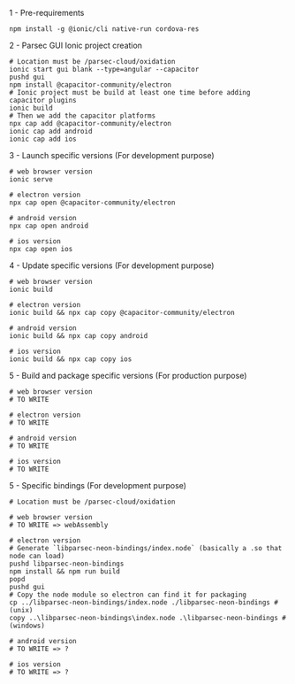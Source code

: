 1 - Pre-requirements
```shell
npm install -g @ionic/cli native-run cordova-res
```

2 - Parsec GUI Ionic project creation
```shell
# Location must be /parsec-cloud/oxidation
ionic start gui blank --type=angular --capacitor
pushd gui
npm install @capacitor-community/electron
# Ionic project must be build at least one time before adding capacitor plugins
ionic build
# Then we add the capacitor platforms
npx cap add @capacitor-community/electron
ionic cap add android
ionic cap add ios
```

3 - Launch specific versions (For development purpose)
```shell
# web browser version
ionic serve

# electron version
npx cap open @capacitor-community/electron

# android version
npx cap open android

# ios version
npx cap open ios
```

4 - Update specific versions (For development purpose)
```shell
# web browser version
ionic build

# electron version
ionic build && npx cap copy @capacitor-community/electron

# android version
ionic build && npx cap copy android

# ios version
ionic build && npx cap copy ios
```

5 - Build and package specific versions (For production purpose)
```shell
# web browser version
# TO WRITE

# electron version
# TO WRITE

# android version
# TO WRITE

# ios version
# TO WRITE
```

5 - Specific bindings (For development purpose)
```shell
# Location must be /parsec-cloud/oxidation

# web browser version
# TO WRITE => webAssembly

# electron version
# Generate `libparsec-neon-bindings/index.node` (basically a .so that node can load)
pushd libparsec-neon-bindings
npm install && npm run build
popd
pushd gui
# Copy the node module so electron can find it for packaging
cp ../libparsec-neon-bindings/index.node ./libparsec-neon-bindings # (unix)
copy ..\libparsec-neon-bindings\index.node .\libparsec-neon-bindings # (windows)

# android version
# TO WRITE => ?

# ios version
# TO WRITE => ?
```
 